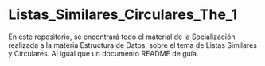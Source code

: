 # Listas_Similares_Circulares_The_1
En este repositorio, se encontrará todo el material de la Socialización realizada a la materia Estructura de Datos, sobre el tema de Listas Similares y Circulares. Al igual que un documento README de guía.
